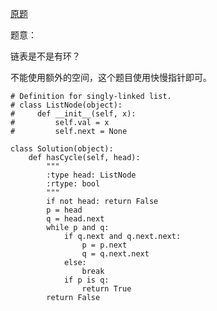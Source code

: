 [原题](https://leetcode.com/problems/linked-list-cycle/)

题意：

链表是不是有环？

不能使用额外的空间，这个题目使用快慢指针即可。

```
# Definition for singly-linked list.
# class ListNode(object):
#     def __init__(self, x):
#         self.val = x
#         self.next = None

class Solution(object):
    def hasCycle(self, head):
        """
        :type head: ListNode
        :rtype: bool
        """
        if not head: return False
        p = head
        q = head.next
        while p and q:
            if q.next and q.next.next:
                p = p.next
                q = q.next.next
            else:
                break
            if p is q:
                return True
        return False
```

